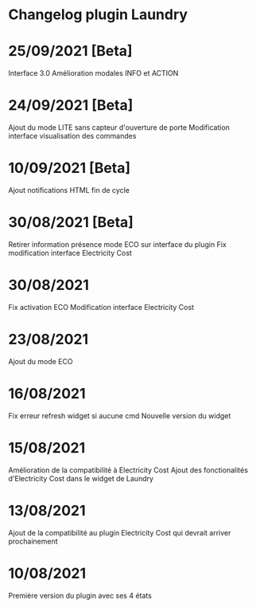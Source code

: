 # Changelog plugin Laundry

# 25/09/2021 [Beta]

Interface 3.0
Amélioration modales INFO et ACTION

# 24/09/2021 [Beta]

Ajout du mode LITE sans capteur d'ouverture de porte
Modification interface visualisation des commandes

# 10/09/2021 [Beta]

Ajout notifications HTML fin de cycle

# 30/08/2021 [Beta]

Retirer information présence mode ECO sur interface du plugin
Fix modification interface Electricity Cost

# 30/08/2021

Fix activation ECO
Modification interface Electricity Cost

# 23/08/2021

Ajout du mode ECO

# 16/08/2021

Fix erreur refresh widget si aucune cmd
Nouvelle version du widget

# 15/08/2021

Amélioration de la compatibilité à Electricity Cost
Ajout des fonctionalités d'Electricity Cost dans le widget de Laundry

# 13/08/2021

Ajout de la compatibilité au plugin Electricity Cost qui devrait arriver prochainement

# 10/08/2021

Première version du plugin avec ses 4 états


